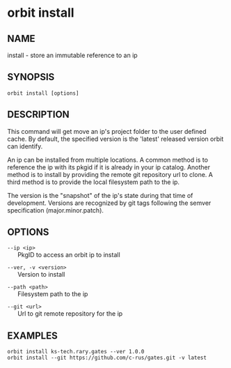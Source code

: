 # __orbit install__

## __NAME__

install - store an immutable reference to an ip

## __SYNOPSIS__

```
orbit install [options]
```

## __DESCRIPTION__

This command will get move an ip's project folder to the user defined cache.
By default, the specified version is the 'latest' released version orbit can
identify.
  
An ip can be installed from multiple locations. A common method is to
reference the ip with its pkgid if it is already in your ip catalog. Another
method is to install by providing the remote git repository url to clone.
A third method is to provide the local filesystem path to the ip.
  
The version is the "snapshot" of the ip's state during that time of
development. Versions are recognized by git tags following the semver
specification (major.minor.patch).

## __OPTIONS__

`--ip <ip>`  
      PkgID to access an orbit ip to install
 
`--ver, -v <version>`  
      Version to install
 
`--path <path>`  
      Filesystem path to the ip
 
`--git <url>`  
      Url to git remote repository for the ip
 
## __EXAMPLES__

```
orbit install ks-tech.rary.gates --ver 1.0.0
orbit install --git https://github.com/c-rus/gates.git -v latest
```